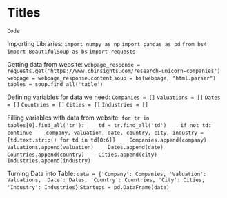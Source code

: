 # Titles
`Code`


Importing Libraries:
`import numpy as np`
`import pandas as pd`
`from bs4 import BeautifulSoup as bs`
`import requests`

Getting data from website:
`webpage_response = requests.get('https://www.cbinsights.com/research-unicorn-companies')`
`webpage = webpage_response.content`
`soup = bs(webpage, "html.parser")`
`tables = soup.find_all('table')`

Defining variables for data we need:
`Companies = []`
`Valuations = []`
`Dates = []`
`Countries = []`
`Cities = []`
`Industries = []`

Filling variables with data from website:
`for tr in tables[0].find_all('tr'):`
`    td = tr.find_all('td')`
`    if not td:`
`        continue`
`    company, valuation, date, country, city, industry = [td.text.strip() for td in td[0:6]]`
`    Companies.append(company)`
`    Valuations.append(valuation)`
`    Dates.append(date)`
`    Countries.append(country)`
`    Cities.append(city)`
`    Industries.append(industry)`


Turning Data into Table:
`data = {'Company': Companies, 'Valuation': Valuations, 'Date': Dates, 'Country': Countries, 'City': Cities, 'Industry': Industries}`
`Startups = pd.DataFrame(data)`

